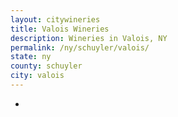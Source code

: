 ```yaml
---
layout: citywineries
title: Valois Wineries
description: Wineries in Valois, NY
permalink: /ny/schuyler/valois/
state: ny
county: schuyler
city: valois
---
```

-
